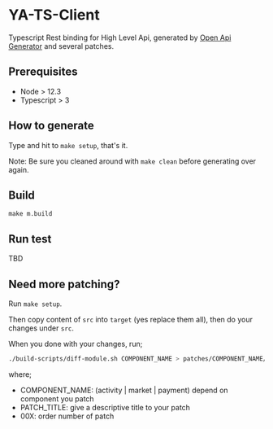 # YA-TS-Client

Typescript Rest binding for High Level Api, generated by [Open Api Generator](https://github.com/OpenAPITools/openapi-generator/) and several patches.

## Prerequisites
- Node > 12.3
- Typescript > 3

## How to generate

Type and hit to `make setup`, that's it.

Note: Be sure you cleaned around with `make clean` before generating over again.

## Build
`make m.build`

## Run test

TBD

## Need more patching?

Run `make setup`.

Then copy content of `src` into `target` (yes replace them all), then do your changes under `src`. 

When you done with your changes, run;
```bash
./build-scripts/diff-module.sh COMPONENT_NAME > patches/COMPONENT_NAME/00X_PATCH_TITLE.patch
```
where;

- COMPONENT_NAME: (activity | market | payment) depend on component you patch
- PATCH_TITLE: give a descriptive title to your patch
- 00X: order number of patch
